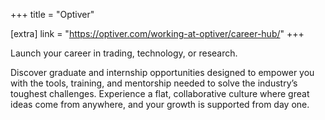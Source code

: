 +++
title = "Optiver"

[extra]
link = "https://optiver.com/working-at-optiver/career-hub/"
+++

Launch your career in trading, technology, or research.

Discover graduate and internship opportunities designed to empower you with the tools, training, and mentorship needed to solve the industry’s toughest challenges. Experience a flat, collaborative culture where great ideas come from anywhere, and your growth is supported from day one.